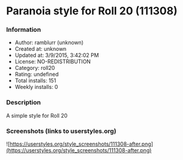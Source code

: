 # Paranoia style for Roll 20 (111308)

### Information
- Author: ramblurr (unknown)
- Created at: unknown
- Updated at: 3/9/2015, 3:42:02 PM
- License: NO-REDISTRIBUTION
- Category: roll20
- Rating: undefined
- Total installs: 151
- Weekly installs: 0


### Description
A simple style for Roll 20


### Screenshots (links to userstyles.org)
![https://userstyles.org/style_screenshots/111308-after.png](https://userstyles.org/style_screenshots/111308-after.png)


